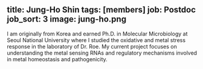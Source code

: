 title: Jung-Ho Shin
tags: [members]
job: Postdoc
job_sort: 3
image: jung-ho.png
---
I am originally from Korea and earned Ph.D. in Molecular Microbiology at Seoul National University where I studied the oxidative and metal stress response in the laboratory of Dr. Roe. My current project focuses on understanding the metal sensing RNAs and regulatory mechanisms involved in metal homeostasis and pathogenicity.